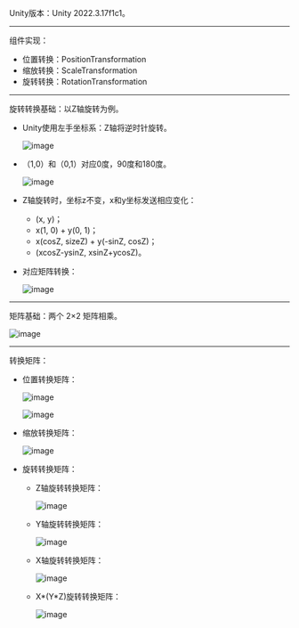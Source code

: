 Unity版本：Unity 2022.3.17f1c1。
***
组件实现：
- 位置转换：PositionTransformation
- 缩放转换：ScaleTransformation
- 旋转转换：RotationTransformation
***
旋转转换基础：以Z轴旋转为例。
- Unity使用左手坐标系：Z轴将逆时针旋转。

  ![image](https://github.com/user-attachments/assets/4f45bef6-96b3-42fd-b4e0-09fdda82cda3)

- （1,0）和（0,1）对应0度，90度和180度。

   ![image](https://github.com/user-attachments/assets/2021138f-5ec5-4e78-8b23-b3c0fcf7425a)

- Z轴旋转时，坐标z不变，x和y坐标发送相应变化：
  - (x, y)；
  - x(1, 0) + y(0, 1)；
  - x(cosZ, sizeZ) + y(-sinZ, cosZ)；
  - (xcosZ-ysinZ, xsinZ+ycosZ)。
- 对应矩阵转换：

  ![image](https://github.com/user-attachments/assets/7167b353-d20a-406c-ab4a-f897c1d376f7)

***
矩阵基础：两个 2×2 矩阵相乘。

![image](https://github.com/user-attachments/assets/4b43c5fc-4cb2-404a-be8b-c0f51cabb7fa)

***
转换矩阵：
- 位置转换矩阵：

  ![image](https://github.com/user-attachments/assets/9c7d3f89-865f-4d5a-9670-0961e4f0e3b9)

  ![image](https://github.com/user-attachments/assets/b2676aff-651a-4a2b-a0b3-ef1cde906fad)

- 缩放转换矩阵：

  ![image](https://github.com/user-attachments/assets/1d7410c4-a674-4cbb-b66c-61aae29b3ee9)
  
- 旋转转换矩阵：
  - Z轴旋转转换矩阵：

    ![image](https://github.com/user-attachments/assets/68d2c70c-b04d-454a-b4ae-b9bb559cc790)

  - Y轴旋转转换矩阵：

    ![image](https://github.com/user-attachments/assets/e17126f5-0d90-4528-b8ad-e41f239e48d5)

  - X轴旋转转换矩阵：

    ![image](https://github.com/user-attachments/assets/84c16d60-d786-4365-aeee-63bf2b2e24ab)

  -  X*(Y*Z)旋转转换矩阵：

     ![image](https://github.com/user-attachments/assets/d00131e9-13ba-497f-9f1f-0f22e964af37)




